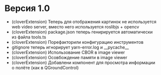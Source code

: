 # Версия 1.0

- (cloverExtension) Теперь для отображения картинок не используется web video server, вместо него используется roslibjs + opencv
- (cloverExtension) package.json теперь генирируется автоматически из файла tools.ts
- (cloverExtension) Порефакторили конфигурацию инструментов
- gitignore теперь игнорирует yarn-error.log и \_\_pycache\_\_
- (cloverExtension) Использование CBOR в image viewer
- (cloverExtension) Осовбождение памяти в image viewer
- (cloverExtension) Добавлени компонент для просмотра информации о полёте (как в QGroundControl)